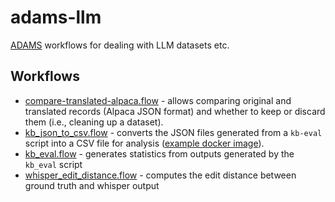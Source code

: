 # adams-llm
[ADAMS](https://adams.cms.waikato.ac.nz) workflows for dealing with LLM datasets etc.

## Workflows

* [compare-translated-alpaca.flow](compare-translated-alpaca.flow) - allows comparing
  original and translated records (Alpaca JSON format) and whether to keep or discard
  them (i.e., cleaning up a dataset).
* [kb_json_to_csv.flow](kb_json_to_csv.flow) - converts the JSON files generated from
  a `kb-eval` script into a CSV file for analysis ([example docker image](https://github.com/waikato-llm/huggingface_transformers/tree/main/4.43.1_cuda12.1_langchain)).
* [kb_eval.flow](kb_eval.flow) - generates statistics from outputs generated by the `kb_eval` script
* [whisper_edit_distance.flow](whisper_edit_distance.flow) - computes the edit distance between ground truth and whisper output
